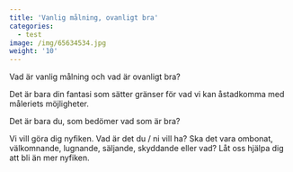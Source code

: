 ```yaml
---
title: 'Vanlig målning, ovanligt bra'
categories:
  - test
image: /img/65634534.jpg
weight: '10'
---
```

Vad är vanlig målning och vad är ovanligt bra?

Det är bara din fantasi som sätter gränser för vad vi kan åstadkomma med måleriets möjligheter.

Det är bara du,  som bedömer vad som är bra? 

Vi vill göra dig nyfiken. Vad är det du / ni vill ha? Ska det vara ombonat, välkomnande, lugnande, säljande, skyddande eller vad? Låt oss hjälpa dig att bli än mer nyfiken.
